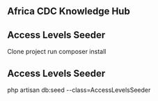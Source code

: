 
## Africa CDC Knowledge Hub

## Access Levels Seeder
Clone project
run composer install


## Access Levels Seeder

php artisan db:seed --class=AccessLevelsSeeder
